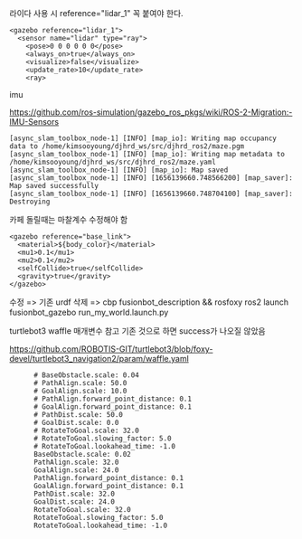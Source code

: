 

라이다 사용 시 reference="lidar_1" 꼭 붙여야 한다.

```
<gazebo reference="lidar_1">
  <sensor name="lidar" type="ray">
    <pose>0 0 0 0 0 0</pose>
    <always_on>true</always_on>
    <visualize>false</visualize>
    <update_rate>10</update_rate>
    <ray>
```

imu 

https://github.com/ros-simulation/gazebo_ros_pkgs/wiki/ROS-2-Migration:-IMU-Sensors

```
[async_slam_toolbox_node-1] [INFO] [map_io]: Writing map occupancy data to /home/kimsooyoung/djhrd_ws/src/djhrd_ros2/maze.pgm
[async_slam_toolbox_node-1] [INFO] [map_io]: Writing map metadata to /home/kimsooyoung/djhrd_ws/src/djhrd_ros2/maze.yaml
[async_slam_toolbox_node-1] [INFO] [map_io]: Map saved
[async_slam_toolbox_node-1] [INFO] [1656139660.748566200] [map_saver]: Map saved successfully
[async_slam_toolbox_node-1] [INFO] [1656139660.748704100] [map_saver]: Destroying
```

카페 돌릴때는 마찰계수 수정해야 함

```
<gazebo reference="base_link">
  <material>${body_color}</material>
  <mu1>0.1</mu1>
  <mu2>0.1</mu2>
  <selfCollide>true</selfCollide>
  <gravity>true</gravity>
</gazebo>
```

수정 => 기존 urdf 삭제 => 
cbp fusionbot_description && rosfoxy
ros2 launch fusionbot_gazebo run_my_world.launch.py

turtlebot3 waffle 매개변수 참고 기존 것으로 하면 success가 나오질 않았음

https://github.com/ROBOTIS-GIT/turtlebot3/blob/foxy-devel/turtlebot3_navigation2/param/waffle.yaml

```
      # BaseObstacle.scale: 0.04
      # PathAlign.scale: 50.0
      # GoalAlign.scale: 10.0
      # PathAlign.forward_point_distance: 0.1
      # GoalAlign.forward_point_distance: 0.1
      # PathDist.scale: 50.0
      # GoalDist.scale: 0.0
      # RotateToGoal.scale: 32.0
      # RotateToGoal.slowing_factor: 5.0
      # RotateToGoal.lookahead_time: -1.0
      BaseObstacle.scale: 0.02
      PathAlign.scale: 32.0
      GoalAlign.scale: 24.0
      PathAlign.forward_point_distance: 0.1
      GoalAlign.forward_point_distance: 0.1
      PathDist.scale: 32.0
      GoalDist.scale: 24.0
      RotateToGoal.scale: 32.0
      RotateToGoal.slowing_factor: 5.0
      RotateToGoal.lookahead_time: -1.0
```

<link name="logi_camera">
  <inertial>
    <origin xyz="-0.017293584176189366 -2.4383966124928845e-05 0.020495008384212435" rpy="0 0 0"/>
    <mass value="0.15033659991756945"/>
    <inertia ixx="8.7e-05" iyy="7.2e-05" izz="0.000108" ixy="0.0" iyz="0.0" ixz="-2e-05"/>
  </inertial>
  <visual>
    <origin xyz="0 0 0" rpy="0 0 0"/>
    <geometry>
      <mesh filename="package://src_description/meshes/logi_camera.stl" scale="0.001 0.001 0.001"/>
    </geometry>
    <material name="silver"/>
  </visual>
  <collision>
    <origin xyz="0 0 0" rpy="0 0 0"/>
    <geometry>
      <mesh filename="package://src_description/meshes/logi_camera.stl" scale="0.001 0.001 0.001"/>
    </geometry>
  </collision>
</link>